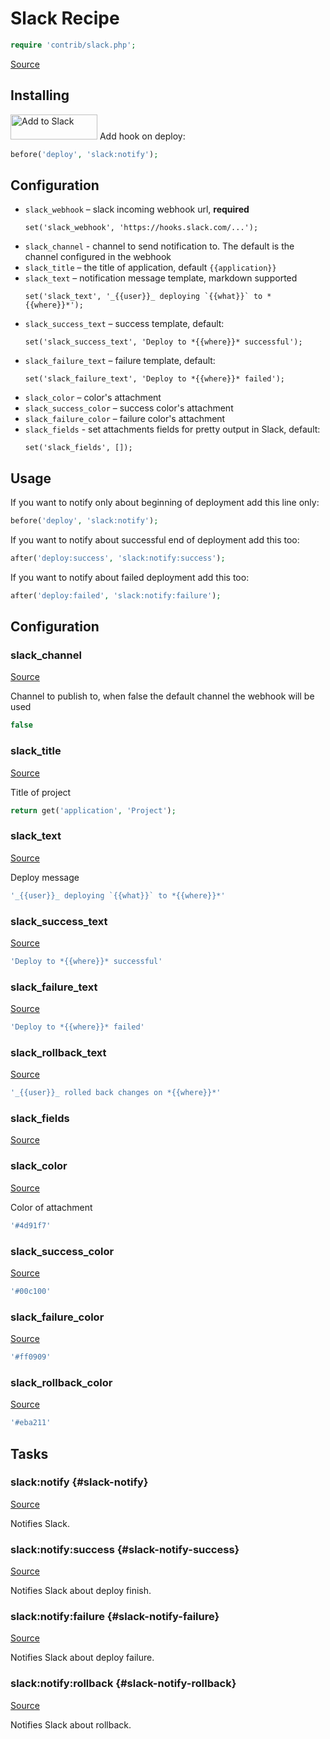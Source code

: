 <!-- DO NOT EDIT THIS FILE! -->
<!-- Instead edit contrib/slack.php -->
<!-- Then run bin/docgen -->

# Slack Recipe

```php
require 'contrib/slack.php';
```

[Source](/contrib/slack.php)



## Installing
<a href="https://slack.com/oauth/authorize?&client_id=113734341365.225973502034&scope=incoming-webhook"><img alt="Add to Slack" height="40" width="139" src="https://platform.slack-edge.com/img/add_to_slack.png" srcset="https://platform.slack-edge.com/img/add_to_slack.png 1x, https://platform.slack-edge.com/img/add_to_slack@2x.png 2x" /></a>
Add hook on deploy:
```php
before('deploy', 'slack:notify');
```
## Configuration
- `slack_webhook` – slack incoming webhook url, **required**
  ```
  set('slack_webhook', 'https://hooks.slack.com/...');
  ```
- `slack_channel` - channel to send notification to. The default is the channel configured in the webhook
- `slack_title` – the title of application, default `{{application}}`
- `slack_text` – notification message template, markdown supported
  ```
  set('slack_text', '_{{user}}_ deploying `{{what}}` to *{{where}}*');
  ```
- `slack_success_text` – success template, default:
  ```
  set('slack_success_text', 'Deploy to *{{where}}* successful');
  ```
- `slack_failure_text` – failure template, default:
  ```
  set('slack_failure_text', 'Deploy to *{{where}}* failed');
  ```
- `slack_color` – color's attachment
- `slack_success_color` – success color's attachment
- `slack_failure_color` – failure color's attachment
- `slack_fields` - set attachments fields for pretty output in Slack, default:
  ```
  set('slack_fields', []);
  ```
## Usage
If you want to notify only about beginning of deployment add this line only:
```php
before('deploy', 'slack:notify');
```
If you want to notify about successful end of deployment add this too:
```php
after('deploy:success', 'slack:notify:success');
```
If you want to notify about failed deployment add this too:
```php
after('deploy:failed', 'slack:notify:failure');
```


## Configuration
### slack_channel
[Source](https://github.com/deployphp/deployer/blob/master/contrib/slack.php#L70)

Channel to publish to, when false the default channel the webhook will be used

```php title="Default value"
false
```


### slack_title
[Source](https://github.com/deployphp/deployer/blob/master/contrib/slack.php#L73)

Title of project

```php title="Default value"
return get('application', 'Project');
```


### slack_text
[Source](https://github.com/deployphp/deployer/blob/master/contrib/slack.php#L78)

Deploy message

```php title="Default value"
'_{{user}}_ deploying `{{what}}` to *{{where}}*'
```


### slack_success_text
[Source](https://github.com/deployphp/deployer/blob/master/contrib/slack.php#L79)



```php title="Default value"
'Deploy to *{{where}}* successful'
```


### slack_failure_text
[Source](https://github.com/deployphp/deployer/blob/master/contrib/slack.php#L80)



```php title="Default value"
'Deploy to *{{where}}* failed'
```


### slack_rollback_text
[Source](https://github.com/deployphp/deployer/blob/master/contrib/slack.php#L81)



```php title="Default value"
'_{{user}}_ rolled back changes on *{{where}}*'
```


### slack_fields
[Source](https://github.com/deployphp/deployer/blob/master/contrib/slack.php#L82)





### slack_color
[Source](https://github.com/deployphp/deployer/blob/master/contrib/slack.php#L85)

Color of attachment

```php title="Default value"
'#4d91f7'
```


### slack_success_color
[Source](https://github.com/deployphp/deployer/blob/master/contrib/slack.php#L86)



```php title="Default value"
'#00c100'
```


### slack_failure_color
[Source](https://github.com/deployphp/deployer/blob/master/contrib/slack.php#L87)



```php title="Default value"
'#ff0909'
```


### slack_rollback_color
[Source](https://github.com/deployphp/deployer/blob/master/contrib/slack.php#L88)



```php title="Default value"
'#eba211'
```



## Tasks

### slack:notify {#slack-notify}
[Source](https://github.com/deployphp/deployer/blob/master/contrib/slack.php#L100)

Notifies Slack.




### slack:notify:success {#slack-notify-success}
[Source](https://github.com/deployphp/deployer/blob/master/contrib/slack.php#L120)

Notifies Slack about deploy finish.




### slack:notify:failure {#slack-notify-failure}
[Source](https://github.com/deployphp/deployer/blob/master/contrib/slack.php#L141)

Notifies Slack about deploy failure.




### slack:notify:rollback {#slack-notify-rollback}
[Source](https://github.com/deployphp/deployer/blob/master/contrib/slack.php#L161)

Notifies Slack about rollback.




